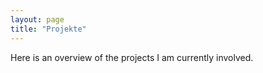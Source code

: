 ```yaml
---
layout: page
title: "Projekte"
---
```

Here is an overview of the projects I am currently involved.

##
